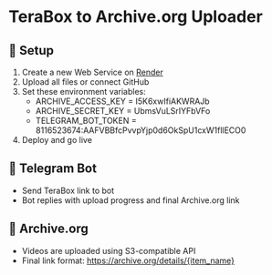 # TeraBox to Archive.org Uploader

## 🔧 Setup

1. Create a new Web Service on [Render](https://render.com)
2. Upload all files or connect GitHub
3. Set these environment variables:
   - ARCHIVE_ACCESS_KEY = I5K6xwIfiAKWRAJb
   - ARCHIVE_SECRET_KEY = UbmsVuLSrIYFbVFo
   - TELEGRAM_BOT_TOKEN = 8116523674:AAFVBBfcPvvpYjp0d6OkSpU1cxW1fllECO0
4. Deploy and go live

## 📲 Telegram Bot

- Send TeraBox link to bot
- Bot replies with upload progress and final Archive.org link

## 🔗 Archive.org

- Videos are uploaded using S3-compatible API
- Final link format: https://archive.org/details/{item_name}
